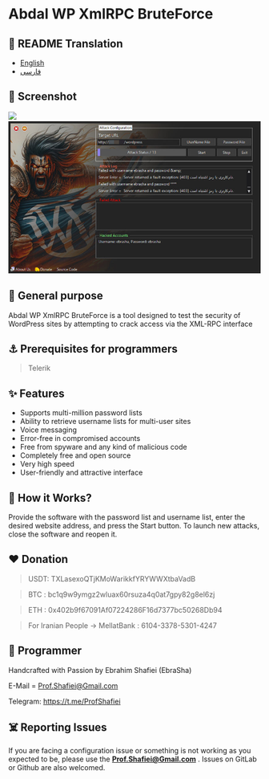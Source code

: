# Abdal WP XmlRPC BruteForce

## 🎤 README Translation
- [English](README.md)
- [فارسی](README.fa.md)

## 👀 Screenshot

![](screenshot.jpg)
![](https://github.com/ebrasha/abdal-wp-xmlrpc-bruteforce/blob/main/scshot/app-ui.jpg)


 ## 💎 General purpose
Abdal WP XmlRPC BruteForce is a tool designed to test the security of WordPress sites by attempting to crack access via the XML-RPC interface

 ## ⚓ Prerequisites for programmers
>Telerik

## ✨ Features

- Supports multi-million password lists
- Ability to retrieve username lists for multi-user sites
- Voice messaging
- Error-free in compromised accounts
- Free from spyware and any kind of malicious code
- Completely free and open source
- Very high speed
- User-friendly and attractive interface

## 📝️ How it Works?
Provide the software with the password list and username list, enter the desired website address, and press the Start button. To launch new attacks, close the software and reopen it.

## ❤️ Donation

> USDT:      TXLasexoQTjKMoWarikkfYRYWWXtbaVadB

> BTC :   bc1q9w9ymgz2wluax60rsuza4q0at7gpy82g8el6zj

> ETH :   0x402b9f67091Af07224286F16d7377bc50268Db94

> For Iranian People -> MellatBank : 6104-3378-5301-4247

## 🤵 Programmer
Handcrafted with Passion by Ebrahim Shafiei (EbraSha)

E-Mail = Prof.Shafiei@Gmail.com

Telegram: https://t.me/ProfShafiei

## ☠️ Reporting Issues

If you are facing a configuration issue or something is not working as you expected to be, please use the **Prof.Shafiei@Gmail.com** . Issues on GitLab  or Github are also welcomed.


